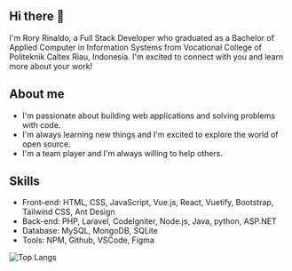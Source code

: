 ## Hi there 👋

I'm Rory Rinaldo, a Full Stack Developer who graduated as a Bachelor of Applied Computer in Information Systems from Vocational College of Politeknik Caltex Riau, Indonesia. I'm excited to connect with you and learn more about your work! 

**About me**
---
* I'm passionate about building web applications and solving problems with code.
* I'm always learning new things and I'm excited to explore the world of open source.
* I'm a team player and I'm always willing to help others.

**Skills**
----
* Front-end: HTML, CSS, JavaScript, Vue.js, React, Vuetify, Bootstrap, Tailwind CSS, Ant Design
* Back-end: PHP, Laravel, CodeIgniter, Node.js, Java, python, ASP.NET
* Database: MySQL, MongoDB, SQLite
* Tools: NPM, Github, VSCode, Figma

![Top Langs](https://github-readme-stats.vercel.app/api/top-langs/?username=roryrinaldo&layout=compact)

